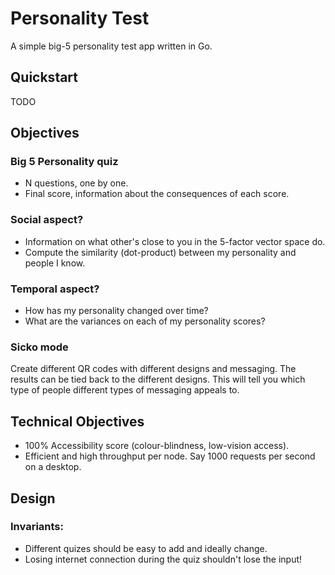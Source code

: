 # Personality Test
A simple big-5 personality test app written in Go.

## Quickstart
TODO

## Objectives
### Big 5 Personality quiz
- N questions, one by one.
- Final score, information about the consequences of each score.
    
### Social aspect?
- Information on what other's close to you in the 5-factor vector space do.
- Compute the similarity (dot-product) between my personality and people I know.

### Temporal aspect?
- How has my personality changed over time?
- What are the variances on each of my personality scores?

### Sicko mode
Create different QR codes with different designs and messaging. The results can
be tied back to the different designs. This will tell you which type of people different
types of messaging appeals to.

## Technical Objectives
- 100% Accessibility score (colour-blindness, low-vision access).
- Efficient and high throughput per node. Say 1000 requests per second on a desktop.

## Design
### Invariants:
- Different quizes should be easy to add and ideally change.
- Losing internet connection during the quiz shouldn't lose the input!
